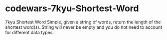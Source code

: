 # codewars-7kyu-Shortest-Word
7kyu Shortest Word   Simple, given a string of words, return the length of the shortest word(s).  String will never be empty and you do not need to account for different data types.

